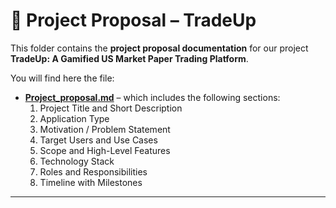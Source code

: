 # 📂 Project Proposal – TradeUp

This folder contains the **project proposal documentation** for our project **TradeUp: A Gamified US Market Paper Trading Platform**.

You will find here the file:  
- **[Project_proposal.md](./Project_proposal.md)** – which includes the following sections:
  1. Project Title and Short Description  
  2. Application Type  
  3. Motivation / Problem Statement  
  4. Target Users and Use Cases  
  5. Scope and High-Level Features  
  6. Technology Stack  
  7. Roles and Responsibilities  
  8. Timeline with Milestones  

---